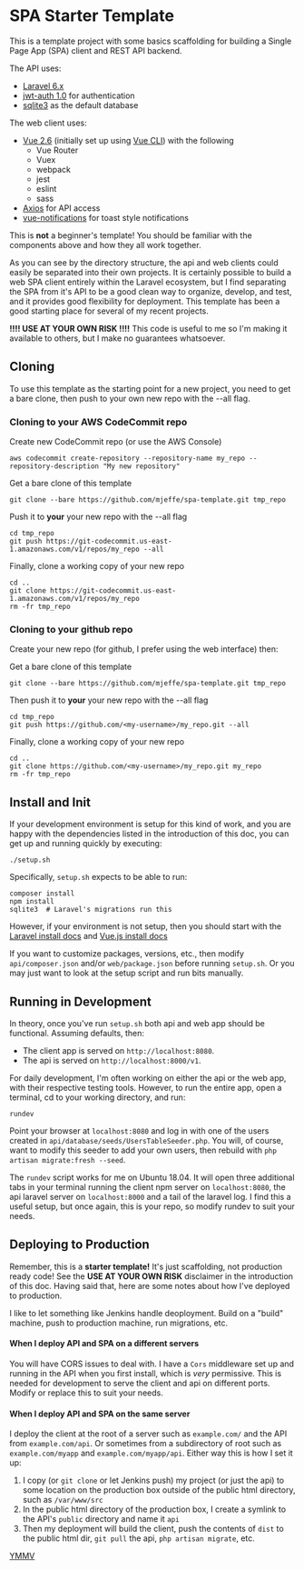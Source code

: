 # SPA Starter Template

This is a template project with some basics scaffolding for building a Single
Page App (SPA) client and REST API backend.  

The API uses:
* [Laravel 6.x](https://laravel.com/)
* [jwt-auth 1.0](https://github.com/tymondesigns/jwt-auth) for authentication
* [sqlite3](https://sqlite.org) as the default database

The web client uses:
* [Vue 2.6](https://vuejs.org/) (initially set up using [Vue CLI](https://cli.vuejs.org/)) with the following
  * Vue Router
  * Vuex
  * webpack
  * jest
  * eslint
  * sass
* [Axios](https://github.com/axios/axios) for API access
* [vue-notifications](https://github.com/euvl/vue-notification) for toast style notifications

This is **not** a beginner's template! You should be familiar with the components above and how they all work together.

As you can see by the directory structure, the api and web clients could easily
be separated into their own projects. It is certainly possible to build a web
SPA client entirely within the Laravel ecosystem, but I find separating the SPA
from it's API to be a good clean way to organize, develop, and test, and it
provides good flexibility for deployment.  This template has been a good
starting place for several of my recent projects.

**!!!! USE AT YOUR OWN RISK !!!!** This code is useful to me so I'm making it available
to others, but I make no guarantees whatsoever.


## Cloning

To use this template as the starting point for a new project, you need to get a
bare clone, then push to your own new repo with the --all flag.

### Cloning to your AWS CodeCommit repo
Create new CodeCommit repo (or use the AWS Console)
```
aws codecommit create-repository --repository-name my_repo --repository-description "My new repository"
```
Get a bare clone of this template
```
git clone --bare https://github.com/mjeffe/spa-template.git tmp_repo
```
Push it to **your** your new repo with the --all flag
```
cd tmp_repo
git push https://git-codecommit.us-east-1.amazonaws.com/v1/repos/my_repo --all
```
Finally, clone a working copy of your new repo
```
cd ..
git clone https://git-codecommit.us-east-1.amazonaws.com/v1/repos/my_repo
rm -fr tmp_repo
```

### Cloning to your github repo
Create your new repo (for github, I prefer using the web interface) then:

Get a bare clone of this template
```
git clone --bare https://github.com/mjeffe/spa-template.git tmp_repo
```
Then push it to **your** your new repo with the --all flag
```
cd tmp_repo
git push https://github.com/<my-username>/my_repo.git --all
```
Finally, clone a working copy of your new repo
```
cd ..
git clone https://github.com/<my-username>/my_repo.git my_repo
rm -fr tmp_repo
```

## Install and Init

If your development environment is setup for this kind of work, and you are happy with the dependencies listed in the introduction of this doc, you can get up and running quickly by executing:
```
./setup.sh
```
Specifically, `setup.sh` expects to be able to run:
```
composer install
npm install
sqlite3  # Laravel's migrations run this
```

However, if your environment is not setup, then you should start with the
[Laravel install docs](https://laravel.com/docs/6.x/installation) and
[Vue.js install docs](https://cli.vuejs.org/guide/installation.html)

If you want to customize packages, versions, etc., then modify
`api/composer.json` and/or `web/package.json` before running `setup.sh`.  Or
you may just want to look at the setup script and run bits manually.

## Running in Development

In theory, once you've run `setup.sh` both api and web app should be
functional. Assuming defaults, then:

* The client app is served on `http://localhost:8080`.
* The api is served on `http://localhost:8000/v1`.

For daily development, I'm often working on either the api or the web app, with
their respective testing tools. However, to run the entire app, open a
terminal, cd to your working directory, and run:
```
rundev
```
Point your browser at `localhost:8080` and log in with one of the users created
in `api/database/seeds/UsersTableSeeder.php`.  You will, of course, want to
modify this seeder to add your own users, then rebuild with `php artisan
migrate:fresh --seed`.

The `rundev` script works for me on Ubuntu 18.04. It will open three additional
tabs in your terminal running the client npm server on `localhost:8080`, the
api laravel server on `localhost:8000` and a tail of the laravel log. I find
this a useful setup, but once again, this is your repo, so modify rundev to
suit your needs.

## Deploying to Production

Remember, this is a **starter template!** It's just scaffolding, not production
ready code! See the **USE AT YOUR OWN RISK** disclaimer in the introduction of
this doc. Having said that, here are some notes about how I've deployed to production.

I like to let something like Jenkins handle deoployment. Build on a "build"
machine, push to production machine, run migrations, etc.

#### When I deploy API and SPA on a different servers
You will have CORS issues to deal with. I have a `Cors` middleware set up and
running in the API when you first install, which is *very* permissive. This is
needed for development to serve the client and api on different ports. Modify
or replace this to suit your needs.

#### When I deploy API and SPA on the same server
I deploy the client at the root of a server such as `example.com/` and the API
from `example.com/api`. Or sometimes from a subdirectory of root such as
`example.com/myapp` and `example.com/myapp/api`. Either way this is how I set it up:

1. I copy (or `git clone` or let Jenkins push) my project (or just the api) to some location on the production box outside of the public html directory, such as `/var/www/src`
1. In the public html directory of the production box, I create a symlink to the API's `public` directory and name it `api`
1. Then my deployment will build the client, push the contents of `dist` to the public html dir, `git pull` the api, `php artisan migrate`, etc.

[YMMV](https://en.wikipedia.org/wiki/Your_mileage_may_vary)

